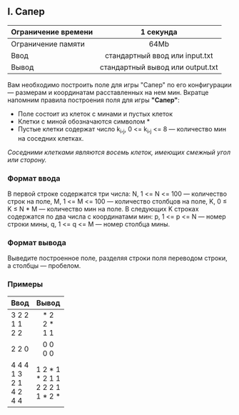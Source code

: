## I. Сапер

| Ограничение времени |            1 секунда             |
|---------------------|:--------------------------------:|
| Ограничение памяти  |               64Mb               |
| Ввод                |  стандартный ввод или input.txt  |
| Вывод               | стандартный вывод или output.txt |

Вам необходимо построить поле для игры "Сапер" по его конфигурации — размерам и координатам расставленных на нем мин.
Вкратце напомним правила построения поля для игры __"Сапер"__:

* Поле состоит из клеток с минами и пустых клеток
* Клетки с миной обозначаются символом *
* Пустые клетки содержат число k<sub>i</sub>,<sub>j</sub>, 0 <= k<sub>i</sub>,<sub>j</sub> <= 8 — количество мин на
  соседних клетках.

_Соседними клетками являются восемь клеток, имеющих смежный угол или сторону._

### Формат ввода

В первой строке содержатся три числа: N, 1 <= N <= 100 — количество строк на поле, M, 1 <= M <= 100 — количество
столбцов на поле,
K, 0 ≤ K ≤ N * M — количество мин на поле.
В следующих K строках содержатся по два числа с координатами мин: p, 1 <= p <= N — номер строки мины, q, 1 <= q <= M —
номер столбца мины.

### Формат вывода

Выведите построенное поле, разделяя строки поля переводом строки, а столбцы — пробелом.

### Примеры

| Ввод                              |                  Вывод                   |
|-----------------------------------|:----------------------------------------:|
| 3 2 2<br>1 1<br> 2 2              |            * 2<br>2 *<br>1 1             |
| 2 2 0                             |                0 0<br>0 0                |
| 4 4 4<br>1 3<br>2 1<br>4 2<br>4 4 | 1 2 * 1<br>* 2 1 1<br>2 2 2 1<br>1 * 2 * |

